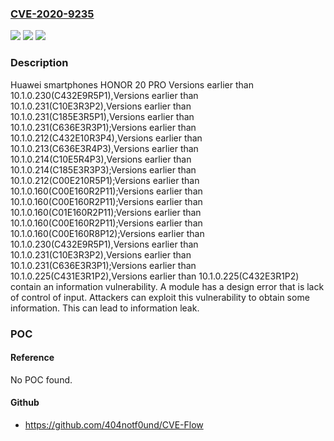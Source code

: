 ### [CVE-2020-9235](https://cve.mitre.org/cgi-bin/cvename.cgi?name=CVE-2020-9235)
![](https://img.shields.io/static/v1?label=Product&message=HONOR%2020%20PRO%3BHonor%20View%2020%3BOxfordS-AN00A%3BPrinceton-AL10B%3BPrinceton-AL10D%3BPrinceton-TL10C%3BTony-AL00B%3BYale-AL00A%3BYale-L21A%3BYale-L61A&color=blue)
![](https://img.shields.io/static/v1?label=Version&message=n%2Fa&color=blue)
![](https://img.shields.io/static/v1?label=Vulnerability&message=Information%20Disclosure&color=brighgreen)

### Description

Huawei smartphones HONOR 20 PRO Versions earlier than 10.1.0.230(C432E9R5P1),Versions earlier than 10.1.0.231(C10E3R3P2),Versions earlier than 10.1.0.231(C185E3R5P1),Versions earlier than 10.1.0.231(C636E3R3P1);Versions earlier than 10.1.0.212(C432E10R3P4),Versions earlier than 10.1.0.213(C636E3R4P3),Versions earlier than 10.1.0.214(C10E5R4P3),Versions earlier than 10.1.0.214(C185E3R3P3);Versions earlier than 10.1.0.212(C00E210R5P1);Versions earlier than 10.1.0.160(C00E160R2P11);Versions earlier than 10.1.0.160(C00E160R2P11);Versions earlier than 10.1.0.160(C01E160R2P11);Versions earlier than 10.1.0.160(C00E160R2P11);Versions earlier than 10.1.0.160(C00E160R8P12);Versions earlier than 10.1.0.230(C432E9R5P1),Versions earlier than 10.1.0.231(C10E3R3P2),Versions earlier than 10.1.0.231(C636E3R3P1);Versions earlier than 10.1.0.225(C431E3R1P2),Versions earlier than 10.1.0.225(C432E3R1P2) contain an information vulnerability. A module has a design error that is lack of control of input. Attackers can exploit this vulnerability to obtain some information. This can lead to information leak.

### POC

#### Reference
No POC found.

#### Github
- https://github.com/404notf0und/CVE-Flow

